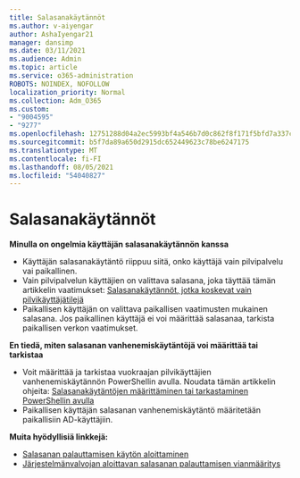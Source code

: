 ```yaml
---
title: Salasanakäytännöt
ms.author: v-aiyengar
author: AshaIyengar21
manager: dansimp
ms.date: 03/11/2021
ms.audience: Admin
ms.topic: article
ms.service: o365-administration
ROBOTS: NOINDEX, NOFOLLOW
localization_priority: Normal
ms.collection: Adm_O365
ms.custom:
- "9004595"
- "9277"
ms.openlocfilehash: 12751288d04a2ec5993bf4a546b7d0c862f8f171f5bfd7a337cb79cb95792056
ms.sourcegitcommit: b5f7da89a650d2915dc652449623c78be6247175
ms.translationtype: MT
ms.contentlocale: fi-FI
ms.lasthandoff: 08/05/2021
ms.locfileid: "54040827"
---
```

# <a name="password-policies"></a>Salasanakäytännöt

**Minulla on ongelmia käyttäjän salasanakäytännön kanssa**

- Käyttäjän salasanakäytäntö riippuu siitä, onko käyttäjä vain pilvipalvelu vai paikallinen.
- Vain pilvipalvelun käyttäjien on valittava salasana, joka täyttää tämän artikkelin vaatimukset: [Salasanakäytännöt, jotka koskevat vain pilvikäyttäjätilejä](https://docs.microsoft.com/azure/active-directory/authentication/concept-sspr-policy?WT.mc_id=Portal-Microsoft_Azure_Support#password-policies-that-only-apply-to-cloud-user-accounts)
- Paikallisen käyttäjän on valittava paikallisen vaatimusten mukainen salasana. Jos paikallinen käyttäjä ei voi määrittää salasanaa, tarkista paikallisen verkon vaatimukset.

**En tiedä, miten salasanan vanhenemiskäytäntöjä voi määrittää tai tarkistaa**

- Voit määrittää ja tarkistaa vuokraajan pilvikäyttäjien vanhenemiskäytännön PowerShellin avulla. Noudata tämän artikkelin ohjeita: [Salasanakäytäntöjen määrittäminen tai tarkastaminen PowerShellin avulla](https://docs.microsoft.com/azure/active-directory/authentication/concept-sspr-policy?WT.mc_id=Portal-Microsoft_Azure_Support#set-or-check-the-password-policies-by-using-powershell)
- Paikallisen käyttäjän salasanan vanhenemiskäytäntö määritetään paikallisiin AD-käyttäjiin.

**Muita hyödyllisiä linkkejä:**
- [Salasanan palauttamisen käytön aloittaminen](https://docs.microsoft.com/azure/active-directory/authentication/concept-sspr-policy?WT.mc_id=Portal-Microsoft_Azure_Support#set-or-check-the-password-policies-by-using-powershell)
- [Järjestelmänvalvojan aloittavan salasanan palauttamisen vianmääritys](https://docs.microsoft.com/azure/active-directory/active-directory-passwords-troubleshoot?WT.mc_id=Portal-Microsoft_Azure_Support#troubleshoot-the-password-reset-portal)
